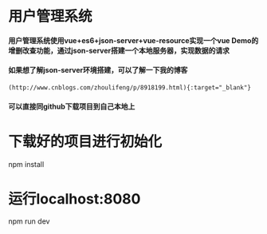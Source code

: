 # 用户管理系统


 #### 用户管理系统使用vue+es6+json-server+vue-resource实现一个vue Demo的增删改查功能，通过json-server搭建一个本地服务器，实现数据的请求

 #### 如果想了解json-server环境搭建，可以了解一下我的博客 
 	(http://www.cnblogs.com/zhoulifeng/p/8918199.html){:target="_blank"}   


 ####  可以直接同github下载项目到自己本地上


# 下载好的项目进行初始化
npm install

# 运行localhost:8080
npm run dev

